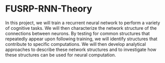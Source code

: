# FUSRP-RNN-Theory
In this project, we will train a recurrent neural network to perform a variety of cognitive tasks. We will then characterize the network structure of the connections between neurons. By testing for common structures that repeatedly appear upon following training, we will identify structures that contribute to specific computations. We will then develop analytical approaches to describe these network structures and to investigate how these structures can be used for neural computation.
